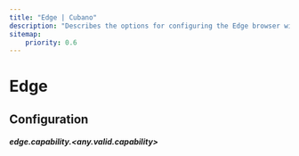 ```yaml
---
title: "Edge | Cubano"
description: "Describes the options for configuring the Edge browser with Cubano"
sitemap:
    priority: 0.6
---
```


# Edge

## Configuration

##### edge.capability.&lt;any.valid.capability&gt;
